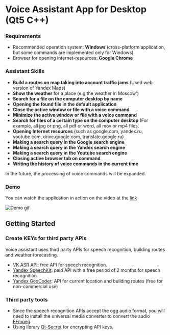 # Voice Assistant App for Desktop (Qt5 C++)

### Requirements

* Recommended operation system: **Windows** (cross-platform application, but some commands are implemented only for Windows)
* Browser for opening internet-resources: **Google Chrome**

### Assistant Skills 
*   **Build a routes on map taking into account traffic jams** (Used web version of Yandex Maps)
*   **Show the weather** for a place (e.g the weather in Moscow')
*   **Search for a file on the computer desktop by name**
*   **Opening the found file in the default application**
*   **Close the active window or file with a voice command**
*   **Minimize the active window or file with a voice command**
*   **Search for files of a certain type on the computer desktop** (For example, all jpg or png, all pdf or word, all mov or mp4 files.
*   **Opening Internet resources** (such as google.com, yandex.ru, youtube.com, drive.google.com, translate.google.ru)
*   **Making a search query in the Google search engine**
*   **Making a search query in the Yandex search engine**
*   **Making a search query in the Youtube search engine**
*   **Closing active browser tab on command**
*   **Writing the history of voice commands in the current time**  

In the future, the processing of voice commands will be expanded.

### Demo
You can watch the application in action on the video at the [link](https://github.com/ilya-filatov-94/Voice-assistent/blob/main/presentation_app/video_description.mp4)  

![Demo gif](https://github.com/ilya-filatov-94/Voice-assistent/blob/main/presentation_app/gif_demonstration.gif)  

## Getting Started
### Create KEYs for third party APIs
Voice assistant uses third party APIs for speech recognition, building routes and weather forecasting.
*   [VK ASR API](https://vk.com/voice-tech): free API for speech recognition.
*   [Yandex SpeechKit](https://cloud.yandex.ru/docs/speechkit/): paid API with a free period of 2 months for speech recognition.
*   [Yandex GeoCoder](https://yandex.ru/dev/maps/geocoder/?from=mapsapi): API for current location and building routes (free for non-commercial use)

### Third party tools
*   Since the speech recognition APIs accept the ogg audio format, you will need to install the universal media converter to convert the audio [FFmpeg](http://www.ffmpeg.org/download.html).
*   Using library [Qt-Secret](https://github.com/QuasarApp/Qt-Secret) for encrypting API keys.



